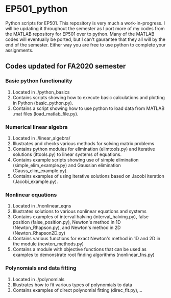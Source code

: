 # EP501_python

Python scripts for EP501.  This repository is very much a work-in-progress.  I will be updating it throughout the semester as I port more of my codes from the MATLAB repository for EP501 over to python.  Many of the MATLAB codes will eventually be ported, but I can't gaurantee that they all will by the end of the semester.  Either way you are free to use python to complete your assignments.  


## Codes updated for FA2020 semester

### Basic python functionality

1.  Located in ./python_basics
2.  Contains scripts showing how to execute basic calculations and plotting in Python (basic\_python.py).
3.  Contains a script showing how to use python to load data from MATLAB .mat files (load\_matlab\_file.py).  

### Numerical linear algebra

1.  Located in ./linear_algebra/
2.  Illustrates and checks various methods for solving matrix problems
3.  Contains python modules for elimination (elimtools.py) and iterative solutions (ittools.py) to linear systems of equations.
4.  Contains example scripts showing use of simple elimination (simple\_elim\_example.py) and Gaussian elimination (Gauss\_elim\_example.py).  
5.  Contains examples of using iterative solutions based on Jacobi iteration (Jacobi\_example.py).  

### Nonlinear equations

1.  Located in ./nonlinear_eqns
2.  Illustrates solutions to various nonlinear equations and systems
3.  Contains examples of interval halving (interval\_halving.py), false position (false\_position.py), Newton's method in 1D (Newton\_Rhapson.py), and Newton's method in 2D (Newton\_Rhapson2D.py)
4.  Contains various functions for exact Newton's method in 1D and 2D in the module (newton\_methods.py)
5.  Contains a module with objective functions that can be used as examples to demonstrate root finding algorithms (nonlinear\_fns.py)

### Polynomials and data fitting

1. Located in ./polynomials
2. Illustrates how to fit various types of polynomials to data
3. Contains examples of direct polynomial fitting (direc_fit.py),...

